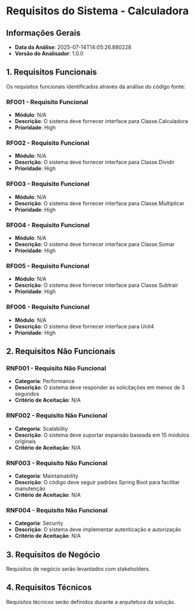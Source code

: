 # Requisitos do Sistema - Calculadora

## Informações Gerais
- **Data da Análise**: 2025-07-14T14:05:26.880228
- **Versão do Analisador**: 1.0.0

## 1. Requisitos Funcionais

Os requisitos funcionais identificados através da análise do código fonte:

### RF001 - Requisito Funcional
- **Módulo**: N/A
- **Descrição**: O sistema deve fornecer interface para Classe.Calculadora
- **Prioridade**: High

### RF002 - Requisito Funcional
- **Módulo**: N/A
- **Descrição**: O sistema deve fornecer interface para Classe.Dividir
- **Prioridade**: High

### RF003 - Requisito Funcional
- **Módulo**: N/A
- **Descrição**: O sistema deve fornecer interface para Classe.Multiplicar
- **Prioridade**: High

### RF004 - Requisito Funcional
- **Módulo**: N/A
- **Descrição**: O sistema deve fornecer interface para Classe.Somar
- **Prioridade**: High

### RF005 - Requisito Funcional
- **Módulo**: N/A
- **Descrição**: O sistema deve fornecer interface para Classe.Subtrair
- **Prioridade**: High

### RF006 - Requisito Funcional
- **Módulo**: N/A
- **Descrição**: O sistema deve fornecer interface para Unit4
- **Prioridade**: High

## 2. Requisitos Não Funcionais

### RNF001 - Requisito Não Funcional
- **Categoria**: Performance
- **Descrição**: O sistema deve responder às solicitações em menos de 3 segundos
- **Critério de Aceitação**: N/A

### RNF002 - Requisito Não Funcional
- **Categoria**: Scalability
- **Descrição**: O sistema deve suportar expansão baseada em 15 módulos originais
- **Critério de Aceitação**: N/A

### RNF003 - Requisito Não Funcional
- **Categoria**: Maintainability
- **Descrição**: O código deve seguir padrões Spring Boot para facilitar manutenção
- **Critério de Aceitação**: N/A

### RNF004 - Requisito Não Funcional
- **Categoria**: Security
- **Descrição**: O sistema deve implementar autenticação e autorização
- **Critério de Aceitação**: N/A

## 3. Requisitos de Negócio

Requisitos de negócio serão levantados com stakeholders.

## 4. Requisitos Técnicos

Requisitos técnicos serão definidos durante a arquitetura da solução.

